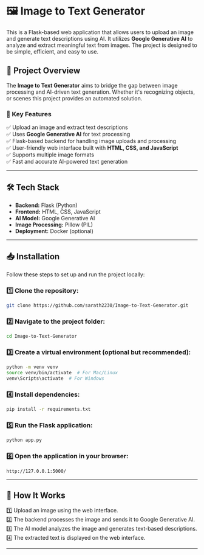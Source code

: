 
# 🖼️ Image to Text Generator  

This is a Flask-based web application that allows users to upload an image and generate text descriptions using AI. It utilizes **Google Generative AI** to analyze and extract meaningful text from images. The project is designed to be simple, efficient, and easy to use.  

## 🚀 Project Overview  

The **Image to Text Generator** aims to bridge the gap between image processing and AI-driven text generation. Whether it's recognizing objects, or scenes  this project provides an automated solution.  

### 🌟 Key Features  
✅ Upload an image and extract text descriptions  
✅ Uses **Google Generative AI** for text processing  
✅ Flask-based backend for handling image uploads and processing  
✅ User-friendly web interface built with **HTML, CSS, and JavaScript**  
✅ Supports multiple image formats  
✅ Fast and accurate AI-powered text generation  

---

## 🛠️ Tech Stack  
- **Backend:** Flask (Python)  
- **Frontend:** HTML, CSS, JavaScript  
- **AI Model:** Google Generative AI  
- **Image Processing:** Pillow (PIL)  
- **Deployment:** Docker (optional)  

---

## 📥 Installation  

Follow these steps to set up and run the project locally:  

### 1️⃣ Clone the repository:  
```sh
git clone https://github.com/sarath2230/Image-to-Text-Generator.git
```  
   
### 2️⃣ Navigate to the project folder:  
```sh
cd Image-to-Text-Generator
```  
   
### 3️⃣ Create a virtual environment (optional but recommended):  
```sh
python -m venv venv
source venv/bin/activate  # For Mac/Linux
venv\Scripts\activate  # For Windows
```  
   
### 4️⃣ Install dependencies:  
```sh
pip install -r requirements.txt
```  
   
### 5️⃣ Run the Flask application:  
```sh
python app.py
```  
   
### 6️⃣ Open the application in your browser:  
```
http://127.0.0.1:5000/
```  

---

## 🎯 How It Works  
1️⃣ Upload an image using the web interface.  
2️⃣ The backend processes the image and sends it to Google Generative AI.  
3️⃣ The AI model analyzes the image and generates text-based descriptions.  
4️⃣ The extracted text is displayed on the web interface.  

---

